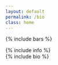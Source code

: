 ```yaml
---
layout: default
permalink: /bio
class: home
---
```


{% include bars %}
<div class="container">
	{% include info %}
	<div class="main-container">
		{% include bio %}
	</div>
</div>
